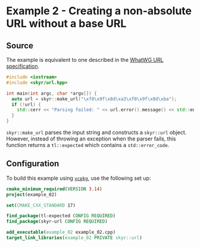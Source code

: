 # Example 2 - Creating a non-absolute URL without a base URL

## Source

The example is equivalent to one described in the
[WhatWG URL specification](https://url.spec.whatwg.org/#example-5434421b).

```c++
#include <iostream>
#include <skyr/url.hpp>

int main(int argc, char *argv[]) {
  auto url = skyr::make_url("\xf0\x9f\x8d\xa3\xf0\x9f\x8d\xba");
  if (!url) {
    std::cerr << "Parsing failed: " << url.error().message() << std::endl;
  }
}
```

``skyr::make_url`` parses the input string and constructs
a ``skyr::url`` object. However, instead of throwing an
exception when the parser fails, this function returns a
``tl::expected`` which contains a ``std::error_code``.

## Configuration

To build this example using [``vcpkg``](https://github.com/microsoft/vcpkg),
use the following set up:

```cmake
cmake_minimum_required(VERSION 3.14)
project(example_02)

set(CMAKE_CXX_STANDARD 17)

find_package(tl-expected CONFIG REQUIRED)
find_package(skyr-url CONFIG REQUIRED)

add_executable(example_02 example_02.cpp)
target_link_libraries(example_02 PRIVATE skyr::url)
```
